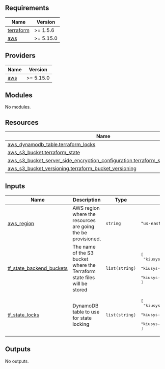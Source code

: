 ## Requirements

| Name | Version |
|------|---------|
| <a name="requirement_terraform"></a> [terraform](#requirement\_terraform) | >= 1.5.6 |
| <a name="requirement_aws"></a> [aws](#requirement\_aws) | >= 5.15.0 |

## Providers

| Name | Version |
|------|---------|
| <a name="provider_aws"></a> [aws](#provider\_aws) | >= 5.15.0 |

## Modules

No modules.

## Resources

| Name | Type |
|------|------|
| [aws_dynamodb_table.terraform_locks](https://registry.terraform.io/providers/hashicorp/aws/latest/docs/resources/dynamodb_table) | resource |
| [aws_s3_bucket.terraform_state](https://registry.terraform.io/providers/hashicorp/aws/latest/docs/resources/s3_bucket) | resource |
| [aws_s3_bucket_server_side_encryption_configuration.terraform_state_crypto_conf](https://registry.terraform.io/providers/hashicorp/aws/latest/docs/resources/s3_bucket_server_side_encryption_configuration) | resource |
| [aws_s3_bucket_versioning.terraform_bucket_versioning](https://registry.terraform.io/providers/hashicorp/aws/latest/docs/resources/s3_bucket_versioning) | resource |

## Inputs

| Name | Description | Type | Default | Required |
|------|-------------|------|---------|:--------:|
| <a name="input_aws_region"></a> [aws\_region](#input\_aws\_region) | AWS region where the resources are going the be provisioned. | `string` | `"us-east-1"` | no |
| <a name="input_tf_state_backend_buckets"></a> [tf\_state\_backend\_buckets](#input\_tf\_state\_backend\_buckets) | The name of the S3 bucket where the Terraform state files will be stored | `list(string)` | <pre>[<br>  "kiusys-eks-cluster-state-bucket",<br>  "kiusys-dynamodb-state-bucket",<br>  "kiusys-ecr-repo-state-bucket"<br>]</pre> | no |
| <a name="input_tf_state_locks"></a> [tf\_state\_locks](#input\_tf\_state\_locks) | DynamoDB table to use for state locking | `list(string)` | <pre>[<br>  "kiusys-eks-cluster-state-lock",<br>  "kiusys-dynamodb-state-lock",<br>  "kiusys-ecr-repo-state-lock"<br>]</pre> | no |

## Outputs

No outputs.
